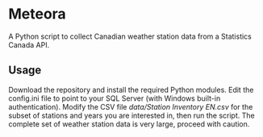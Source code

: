 # Meteora
 
A Python script to collect Canadian weather station data from a Statistics Canada API.

## Usage

Download the repository and install the required Python modules. Edit the config.ini file to point to your SQL Server (with Windows built-in authentication). Modify the CSV file *data/Station Inventory EN.csv* for the subset of stations and years you are interested in, then run the script. The complete set of weather station data is very large, proceed with caution.